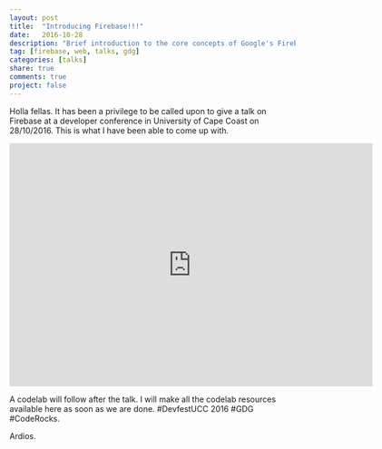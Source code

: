 ```yaml
---
layout: post
title:  "Introducing Firebase!!!"
date:   2016-10-28
description: "Brief introduction to the core concepts of Google's Firebase with slides presented at #DevfestUCC 2016."
tag: [firebase, web, talks, gdg]
categories: [talks]
share: true
comments: true
project: false
---
```


Holla fellas. It has been a privilege to be called upon to give a talk on Firebase at a developer conference in University of Cape Coast on 28/10/2016. This is what I have been able to come up with.

<iframe src="https://docs.google.com/presentation/d/1N2DJsJ7rhgq9n1yUekRvyEAOe-jGFqR3L_7Uca7FJOI/embed?start=false&loop=false&delayms=10000" frameborder="0" width="640" height="429" allowfullscreen="true" mozallowfullscreen="true" webkitallowfullscreen="true"></iframe>

A codelab will follow after the talk. I will make all the codelab resources available here as soon as we are done. #DevfestUCC 2016 #GDG #CodeRocks.

Ardios.